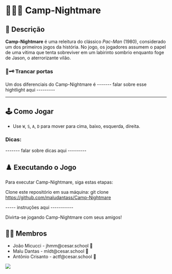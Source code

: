 # 🌲🎃🔪 Camp-Nightmare

## 📄 Descrição
**Camp-Nightmare** é uma releitura do clássico *Pac-Man* (1980), considerado um dos primeiros jogos da história. No jogo, os jogadores assumem o papel de uma vítima que tenta sobreviver em um labirinto sombrio enquanto foge de Jason, o aterrorizante vilão.
### 🚪🗝️ Trancar portas
Um dos diferenciais do Camp-Nightmare é
------- falar sobre esse hightlight aqui ---------

---

## 🕹️ Como Jogar
  - Use `W`, `S`, `A`, `D` para mover para cima, baixo, esquerda, direita.

### Dicas:
------- falar sobre dicas aqui ---------


## ♟️ Executando o Jogo
Para executar Camp-Nightmare, siga estas etapas:

Clone este repositório em sua máquina:
git clone https://github.com/maludantass/Camp-Nightmare

----- instruções aqui -----------

Divirta-se jogando Camp-Nightmare com seus amigos!

## 👩‍💻 Membros

<ul>
  <li>
    João Micucci - jhmm@cesar.school 📩
  </li>
   <li>
    Malu Dantas - mldt@cesar.school 📩
  </li>
  <li>
    Antônio Crisanto - actf@cesar.school  📩
  </li>
</ul>

<a href="https://github.com/maludantass/Camp-Nightmare">
  <img src="https://contrib.rocks/image?repo=maludantass/Camp-Nightmare" />

